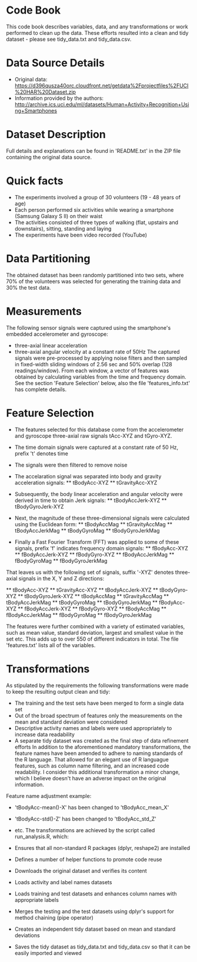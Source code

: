 # Code Book

This code book describes variables, data, and any transformations or work performed to clean up the data. These efforts resulted into a clean and tidy dataset - please see tidy_data.txt and tidy_data.csv.

# Data Source Details

* Original data: https://d396qusza40orc.cloudfront.net/getdata%2Fprojectfiles%2FUCI%20HAR%20Dataset.zip
* Information provided by the authors: http://archive.ics.uci.edu/ml/datasets/Human+Activity+Recognition+Using+Smartphones

# Dataset Description

Full details and explanations can be found in 'README.txt' in the ZIP file containing the original data source.

# Quick facts

* The experiments involved a group of 30 volunteers (19 - 48 years of age)
* Each person performed six activities while wearing a smartphone (Samsung Galaxy S II) on their waist
* The activities consisted of three types of walking (flat, upstairs and downstairs), sitting, standing and laying
* The experiments have been video recorded (YouTube)

# Data Partitioning

The obtained dataset has been randomly partitioned into two sets, where 70% of the volunteers was selected for generating the training data and 30% the test data.

# Measurements

The following sensor signals were captured using the smartphone's embedded accelerometer and gyroscope:

* three-axial linear acceleration
* three-axial angular velocity at a constant rate of 50Hz
The captured signals were pre-processed by applying noise filters and then sampled in fixed-width sliding windows of 2.56 sec and 50% overlap (128 readings/window). From each window, a vector of features was obtained by calculating variables from the time and frequency domain. See the section 'Feature Selection' below, also the file 'features_info.txt' has complete details.

# Feature Selection

* The features selected for this database come from the accelerometer and gyroscope three-axial raw signals tAcc-XYZ and tGyro-XYZ.

* The time domain signals were captured at a constant rate of 50 Hz, prefix 't' denotes time
* The signals were then filtered to remove noise
* The accelaration signal was separated into body and gravity acceleration signals:
** tBodyAcc-XYZ
** tGravityAcc-XYZ
* Subsequently, the body linear acceleration and angular velocity were derived in time to obtain Jerk signals:
** tBodyAccJerk-XYZ
** tBodyGyroJerk-XYZ
* Next, the magnitude of these three-dimensional signals were calculated using the Euclidean form:
** tBodyAccMag
** tGravityAccMag
** tBodyAccJerkMag
** tBodyGyroMag
** tBodyGyroJerkMag
* Finally a Fast Fourier Transform (FFT) was applied to some of these signals, prefix 'f' indicates frequency domain signals:
** fBodyAcc-XYZ
** fBodyAccJerk-XYZ
** fBodyGyro-XYZ
** fBodyAccJerkMag
** fBodyGyroMag
** fBodyGyroJerkMag

That leaves us with the following set of signals, suffix '-XYZ' denotes three-axial signals in the X, Y and Z directions:

** tBodyAcc-XYZ
** tGravityAcc-XYZ
** tBodyAccJerk-XYZ
** tBodyGyro-XYZ
** tBodyGyroJerk-XYZ
** tBodyAccMag
** tGravityAccMag
** tBodyAccJerkMag
** tBodyGyroMag
** tBodyGyroJerkMag
** fBodyAcc-XYZ
** fBodyAccJerk-XYZ
** fBodyGyro-XYZ
** fBodyAccMag
** fBodyAccJerkMag
** fBodyGyroMag
** fBodyGyroJerkMag

The features were further combined with a variety of estimated variables, such as mean value, standard deviation, largest and smallest value in the set etc. This adds up to over 550 of different indicators in total. The file 'features.txt' lists all of the variables.

# Transformations

As stipulated by the requirements the following transformations were made to keep the resulting output clean and tidy:

* The training and the test sets have been merged to form a single data set
* Out of the broad spectrum of features only the measurements on the mean and standard deviation were considered
* Descriptive activity names and labels were used appropriately to increase data readability
* A separate tidy dataset was created as the final step of data refinement efforts
In addition to the aforementioned mandatory transformations, the feature names have been amended to adhere to naming standards of the R language. That allowed for an elegant use of R languague features, such as column name filtering, and an increased code readability. I consider this additional transformation a minor change, which I believe doesn't have an adverse impact on the original information.

Feature name adjustment example:

* 'tBodyAcc-mean()-X' has been changed to 'tBodyAcc_mean_X'
* 'tBodyAcc-std()-Z' has been changed to 'tBodyAcc_std_Z'
* etc.
The transformations are achieved by the script called run_analysis.R, which:

* Ensures that all non-standard R packages (dplyr, reshape2) are installed
* Defines a number of helper functions to promote code reuse
* Downloads the original dataset and verifies its content
* Loads activity and label names datasets
* Loads training and test datasets and enhances column names with appropriate labels
* Merges the testing and the test datasets using dplyr's support for method chaining (pipe operator)
* Creates an independent tidy dataset based on mean and standard deviations
* Saves the tidy dataset as tidy_data.txt and tidy_data.csv so that it can be easily imported and viewed